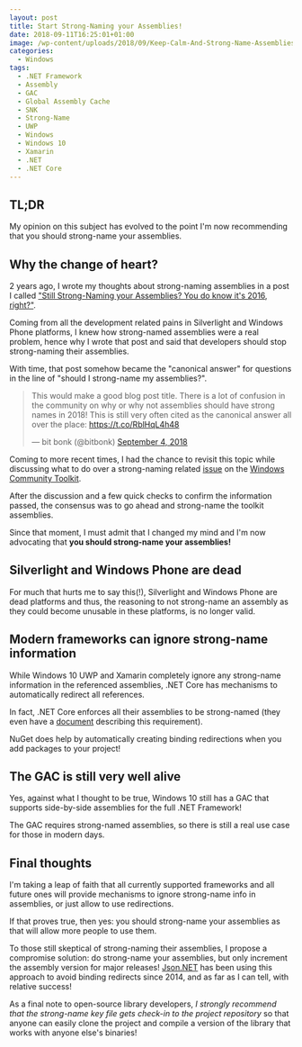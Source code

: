```yaml
---
layout: post
title: Start Strong-Naming your Assemblies!
date: 2018-09-11T16:25:01+01:00
image: /wp-content/uploads/2018/09/Keep-Calm-And-Strong-Name-Assemblies.png
categories:
  - Windows
tags:
  - .NET Framework
  - Assembly
  - GAC
  - Global Assembly Cache
  - SNK
  - Strong-Name
  - UWP
  - Windows
  - Windows 10
  - Xamarin
  - .NET
  - .NET Core
---
```

## TL;DR

My opinion on this subject has evolved to the point I'm now recommending that you should strong-name your assemblies.

## Why the change of heart?

2 years ago, I wrote my thoughts about strong-naming assemblies in a post I called ["Still Strong-Naming your Assemblies? You do know it's 2016, right?"](https://www.pedrolamas.com/2016/03/01/still-strong-naming-your-assemblies-you-do-know-its-2016-right/).

Coming from all the development related pains in Silverlight and Windows Phone platforms, I knew how strong-named assemblies were a real problem, hence why I wrote that post and said that developers should stop strong-naming their assemblies.

With time, that post somehow became the "canonical answer" for questions in the line of "should I strong-name my assemblies?".

<blockquote class="twitter-tweet" data-lang="en"><p lang="en" dir="ltr">This would make a good blog post title. There is a lot of confusion in the community on why or why not assemblies should have strong names in 2018! This is still very often cited as the canonical answer all over the place: <a href="https://t.co/RblHqL4h48">https://t.co/RblHqL4h48</a></p>&mdash; bit bonk (@bitbonk) <a href="https://twitter.com/bitbonk/status/1037077132810366976?ref_src=twsrc%5Etfw">September 4, 2018</a></blockquote>
<script async src="https://platform.twitter.com/widgets.js" charset="utf-8"></script>

Coming to more recent times, I had the chance to revisit this topic while discussing what to do over a strong-naming related [issue](https://github.com/Microsoft/WindowsCommunityToolkit/issues/2198) on the [Windows Community Toolkit](https://github.com/Microsoft/WindowsCommunityToolkit).

After the discussion and a few quick checks to confirm the information passed, the consensus was to go ahead and strong-name the toolkit assemblies.

Since that moment, I must admit that I changed my mind and I'm now advocating that **you should strong-name your assemblies!**

## Silverlight and Windows Phone are dead

For much that hurts me to say this(!), Silverlight and Windows Phone are dead platforms and thus, the reasoning to not strong-name an assembly as they could become unusable in these platforms, is no longer valid.

## Modern frameworks can ignore strong-name information

While Windows 10 UWP and Xamarin completely ignore any strong-name information in the referenced assemblies, .NET Core has mechanisms to automatically redirect all references.

In fact, .NET Core enforces all their assemblies to be strong-named (they even have a [document](https://github.com/dotnet/corefx/blob/master/Documentation/project-docs/strong-name-signing.md) describing this requirement).

NuGet does help by automatically creating binding redirections when you add packages to your project!

## The GAC is still very well alive

Yes, against what I thought to be true, Windows 10 still has a GAC that supports side-by-side assemblies for the full .NET Framework!

The GAC requires strong-named assemblies, so there is still a real use case for those in modern days.

## Final thoughts

I'm taking a leap of faith that all currently supported frameworks and all future ones will provide mechanisms to ignore strong-name info in assemblies, or just allow to use redirections.

If that proves true, then yes: you should strong-name your assemblies as that will allow more people to use them.

To those still skeptical of strong-naming their assemblies, I propose a compromise solution: do strong-name your assemblies, but only increment the assembly version for major releases! [Json.NET](https://www.newtonsoft.com/json) has been using this approach to avoid binding redirects since 2014, and as far as I can tell, with relative success!

As a final note to open-source library developers, *I strongly recommend that the strong-name key file gets check-in to the project repository* so that anyone can easily clone the project and compile a version of the library that works with anyone else's binaries!
